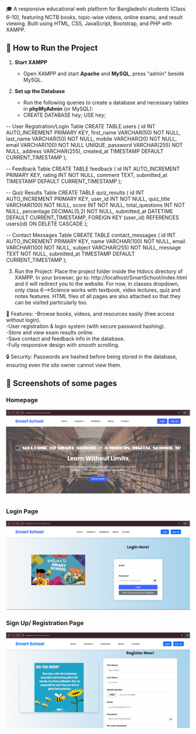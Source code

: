 🎓 A responsive educational web platform for Bangladeshi students (Class 6–10), featuring NCTB books, topic-wise videos, online exams, and result viewing. Built using HTML, CSS, JavaScript, Bootstrap, and PHP with XAMPP.
## 🚀 How to Run the Project

1. **Start XAMPP**  
   - Open XAMPP and start **Apache** and **MySQL**, press "admin" beside MySQL.

2. **Set up the Database**   
   - Run the following queries to create a database and necessary tables in **phpMyAdmin** (or MySQL):
   - CREATE DATABASE hey;
USE hey;

-- User Registration/Login Table
CREATE TABLE users (
    id INT AUTO_INCREMENT PRIMARY KEY,
    first_name VARCHAR(50) NOT NULL,
    last_name VARCHAR(50) NOT NULL,
    mobile VARCHAR(20) NOT NULL,
    email VARCHAR(100) NOT NULL UNIQUE,
    password VARCHAR(255) NOT NULL,
    address VARCHAR(255),
    created_at TIMESTAMP DEFAULT CURRENT_TIMESTAMP
); <br>

-- Feedback Table
CREATE TABLE feedback (
    id INT AUTO_INCREMENT PRIMARY KEY,
    rating INT NOT NULL,
    comment TEXT,
    submitted_at TIMESTAMP DEFAULT CURRENT_TIMESTAMP
); <br>

-- Quiz Results Table
CREATE TABLE quiz_results (
    id INT AUTO_INCREMENT PRIMARY KEY,
    user_id INT NOT NULL,
    quiz_title VARCHAR(100) NOT NULL,
    score INT NOT NULL,
    total_questions INT NOT NULL,
    percentage DECIMAL(5,2) NOT NULL,
    submitted_at DATETIME DEFAULT CURRENT_TIMESTAMP,
    FOREIGN KEY (user_id) REFERENCES users(id) ON DELETE CASCADE
); <br>

-- Contact Messages Table
CREATE TABLE contact_messages (
  id INT AUTO_INCREMENT PRIMARY KEY,
  name VARCHAR(100) NOT NULL,
  email VARCHAR(100) NOT NULL,
  subject VARCHAR(255) NOT NULL,
  message TEXT NOT NULL,
  submitted_at TIMESTAMP DEFAULT CURRENT_TIMESTAMP
);

3. Run the Project:
Place the project folder inside the htdocs directory of XAMPP.
In your browser, go to: http://localhost/SmartSchool/index.html  and it will redirect you to the website. For now, in classes dropdown, only class 6-->Science works with textbook, video lectures, quiz and notes
features. HTML files of all pages are also attached so that they can be visited particularly too.

🎯 Features:
-Browse books, videos, and resources easily (free access without login). <br>
-User registration & login system (with secure password hashing). <br>
-Store and view exam results online. <br>
-Save contact and feedback info in the database. <br>
-Fully responsive design with smooth scrolling. <br>

🔒 Security:
Passwords are hashed before being stored in the database, ensuring even the site owner cannot view them.

## 📸 Screenshots of some pages
### Homepage
![Homepage](Screenshots/homepage.png)

### Login Page
![Login Page](Screenshots/login.png)

### Sign Up/ Registration Page
![Sign Up Page](Screenshots/reg.png)


 
